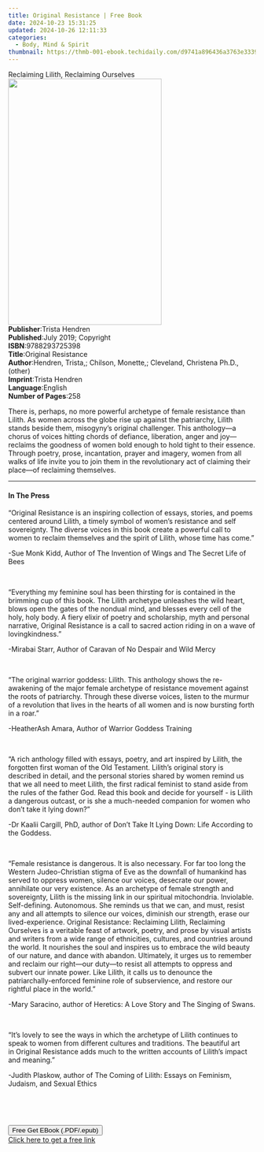 ```yaml
---
title: Original Resistance | Free Book
date: 2024-10-23 15:31:25
updated: 2024-10-26 12:11:33
categories:
  - Body, Mind & Spirit
thumbnail: https://thmb-001-ebook.techidaily.com/d9741a896436a3763e333939dfc8e08f1279714b8cdc080b221c00d0c56ecbca.jpg
---
```

<main id="book-container">
  <div class="flex flex-col">
    <div class="book-brief flex-1 py-6 px-4 sm:p-6 md:py-10 md:px-8">
      <!-- brief-->
      <div class="book-brief-main">Reclaiming Lilith, Reclaiming Ourselves</div>
    </div>
    <div
      class="book-meta-info flex-1 grid gap-4 col-start-1 col-end-3 row-start-1 sm:mb-6 sm:grid-cols-4 lg:gap-6 lg:col-start-2 lg:row-end-6 lg:row-span-6 lg:mb-0"
    >
      <div
        class="book-meta-info-left place-content-center mt-4 p-4 text-sm leading-6 col-start-2 col-span-2 dark:text-slate-400"
      >
        <img
          class="w-full h-500 object-cover rounded-lg sm:h-255 sm:col-span-2 lg:col-span-full"
          src="https://img-001-ebook.techidaily.com/910e35cbb73102737971b54952ef3d2b577f74b207ce836da5a1c3451e8eaf5f.jpg"
          alt=""
          width="312"
          height="500"
        />
      </div>
      <div
        class="book-meta-info-right mt-2 col-start-1 row-start-2 col-span-3 self-center"
      >
        <!-- meta data  -->
        <div class="flex flex-col px-4 md:px-8">
          <div class="flex-1">
            <strong>Publisher</strong>:<span class="px-2">Trista Hendren</span>
          </div>
          <div class="flex-1">
            <strong>Published</strong>:<span class="px-2"
              >July 2019; Copyright</span
            >
          </div>
          <div class="flex-1">
            <strong>ISBN</strong>:<span class="px-2">9788293725398</span>
          </div>
          <div class="flex-1">
            <strong>Title</strong>:<span class="px-2">Original Resistance</span>
          </div>
          <div class="flex-1">
            <strong>Author</strong>:<span class="px-2"
              >Hendren, Trista,; Chilson, Monette,; Cleveland, Christena Ph.D.,
              (other)</span
            >
          </div>
          <div class="flex-1">
            <strong>Imprint</strong>:<span class="px-2">Trista Hendren</span>
          </div>
          <div class="flex-1">
            <strong>Language</strong>:<span class="px-2">English</span>
          </div>
          <div class="flex-1">
            <strong>Number of Pages</strong>:<span class="px-2">258</span>
          </div>
        </div>
      </div>
    </div>
    <div class="book-description flex-1 py-6 px-4 sm:p-6 md:py-10 md:px-8">
      <div class="book-description-main">
        <div accordion-content="" id="description">
          <p>
            There is, perhaps, no more powerful archetype of female resistance
            than Lilith. As women across the globe rise up against the
            patriarchy, Lilith stands beside them, misogyny’s original
            challenger. This anthology—a chorus of voices hitting chords of
            defiance, liberation, anger and joy—reclaims the goodness of women
            bold enough to hold tight to their essence. Through poetry, prose,
            incantation, prayer and imagery, women from all walks of life invite
            you to join them in the revolutionary act of claiming their place—of
            reclaiming themselves.&nbsp;
          </p>
        </div>
      </div>
    </div>
    <div class="book-excerpts flex-1 py-6 px-4 sm:p-6 md:py-10 md:px-8">
      <!-- excerpts-->
      <div class="book-excerpts-main">
        <hr />
        <h4 class="placeholder placeholder-heading">
          <span>In The Press</span>
        </h4>
        <p></p>
        <p>
          “Original Resistance is an inspiring collection of essays, stories,
          and poems centered around Lilith, a timely symbol of women’s
          resistance and self sovereignty. The diverse voices in this book
          create a powerful call to women to reclaim themselves and the spirit
          of Lilith, whose time has come.”
        </p>
        <p>
          -Sue Monk Kidd, Author of&nbsp;The Invention of Wings and&nbsp;The
          Secret Life of Bees
        </p>
        <p>&nbsp;</p>
        <p>
          “Everything my feminine soul has been thirsting for is contained in
          the brimming cup of this book. The Lilith archetype unleashes the wild
          heart, blows open the gates of the nondual mind, and blesses every
          cell of the holy, holy body. A fiery elixir of poetry and scholarship,
          myth and personal narrative, Original Resistance is a call to sacred
          action riding in on a wave of lovingkindness.”
        </p>
        <p>-Mirabai Starr, Author of Caravan of No Despair and Wild Mercy</p>
        <p>&nbsp;</p>
        <p>
          “The original warrior goddess: Lilith. This anthology shows the
          re-awakening of the major female archetype of resistance movement
          against the roots of patriarchy. Through these diverse voices, listen
          to the murmur of a revolution that lives in the hearts of all women
          and is now bursting forth in a roar.”
        </p>
        <p>-HeatherAsh Amara, Author of&nbsp;Warrior Goddess Training</p>
        <p>&nbsp;</p>
        <p>
          “A rich anthology filled with essays, poetry, and art inspired by
          Lilith, the forgotten first woman of the Old Testament. Lilith’s
          original story is described in detail, and the personal stories shared
          by women remind us that we all need to meet Lilith, the first radical
          feminist to stand aside from the rules of the father God. Read this
          book and decide for yourself - is Lilith a dangerous outcast, or is
          she a much-needed companion for women who don’t take it lying down?”
        </p>
        <p>
          -Dr Kaalii Cargill, PhD, author of Don’t Take It Lying Down: Life
          According to the Goddess.
        </p>
        <p>&nbsp;</p>
        <p>
          “Female resistance is dangerous. It is also necessary. For far too
          long the Western Judeo-Christian stigma of Eve as the downfall of
          humankind has served to oppress women, silence our voices, desecrate
          our power, annihilate our very existence.&nbsp;As an archetype of
          female strength and sovereignty, Lilith is the missing link in our
          spiritual mitochondria. Inviolable. Self-defining. Autonomous. She
          reminds us that we can, and must, resist any and all attempts to
          silence our voices, diminish our strength, erase our
          lived-experience.&nbsp;Original Resistance: Reclaiming Lilith,
          Reclaiming Ourselves&nbsp;is a veritable feast of artwork, poetry, and
          prose by visual artists and writers from a wide range of ethnicities,
          cultures, and countries around the world. It nourishes the soul and
          inspires us to embrace the wild beauty of our nature, and dance with
          abandon. Ultimately, it urges us to remember and reclaim our right—our
          duty—to resist all attempts to oppress and subvert our innate power.
          Like Lilith, it calls us to denounce the patriarchally-enforced
          feminine role of subservience, and restore our rightful place in the
          world.”
        </p>
        <p>
          -Mary Saracino, author of Heretics: A Love Story&nbsp;and&nbsp;The
          Singing of Swans.
        </p>
        <p>&nbsp;</p>
        <p>
          “It’s lovely to see the ways in which the archetype of Lilith
          continues to speak to women from different cultures and traditions.
          The beautiful art in&nbsp;Original Resistance&nbsp;adds much to the
          written accounts of Lilith’s impact and meaning.”
        </p>
        <p>
          -Judith Plaskow,&nbsp;author of The Coming of Lilith: Essays on
          Feminism, Judaism, and Sexual Ethics
        </p>
        <p>&nbsp;</p>
        <p>&nbsp;</p>
        <p></p>
      </div>
    </div>
    <div
      class="book-about-author flex-1 py-6 px-4 sm:p-6 md:py-10 md:px-8"
    ></div>
    <div class="book-free-get flex-1 py-6 px-4 sm:p-6 md:py-10 md:px-8">
      <button
        id="btn-free-get"
        class="bg-blue-500 hover:bg-blue-700 text-white font-bold py-2 px-4 rounded"
      >
        Free Get EBook (.PDF/.epub)
      </button>
      <div id="countdown-display" class="px-2 text-lg mt-2"></div>
      <a
        id="free-link"
        class="hidden bg-blue-500 hover:bg-blue-700 text-white font-bold py-2 px-4 rounded"
        href="https://www.ebooks.com/en-us/book/210766601/original-resistance/hendren-trista/"
        target="_blank"
        >Click here to get a free link</a
      >
    </div>
    <script>
      let countdownTime = 0;
      let countdownInterval = null;
      document
        .getElementById('btn-free-get')
        .addEventListener('click', startCountdown);
      function startCountdown() {
        countdownTime = new Date().getTime() + 60000 * 3;
        countdownInterval = setInterval(updateCountdown, 1000);
        document.getElementById('btn-free-get').disabled = true;
        document
          .getElementById('btn-free-get')
          .classList.add('bg-gray-500', 'cursor-not-allowed');
      }
      function updateCountdown() {
        let currentTime = new Date().getTime();
        let timeLeft = countdownTime - currentTime;
        let secondsLeft = Math.floor(timeLeft / 1000);
        document.getElementById('countdown-display').innerHTML =
          `Remaining time: ${secondsLeft} seconds.`;
        if (secondsLeft <= 0) {
          clearInterval(countdownInterval);
          document.getElementById('btn-free-get').classList.add('hidden');
          document.getElementById('free-link').classList.remove('hidden');
          document.getElementById('countdown-display').innerHTML = '';
        }
      }
    </script>
  </div>
</main>

